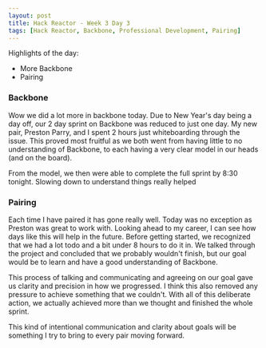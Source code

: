 ```yaml
---
layout: post
title: Hack Reactor - Week 3 Day 3
tags: [Hack Reactor, Backbone, Professional Development, Pairing]
---
```


Highlights of the day:

* More Backbone
* Pairing

### Backbone

Wow we did a lot more in backbone today.  Due to New Year's day being a day off, our 2 day sprint on Backbone was reduced to just one day.  My new pair, Preston Parry, and I spent 2 hours just whiteboarding through the issue.  This proved most fruitful as we both went from having little to no understanding of Backbone, to each having a very clear model in our heads (and on the board).  
<!--more-->

From the model, we then were able to complete the full sprint by 8:30 tonight.  Slowing down to understand things really helped

### Pairing

Each time I have paired it has gone really well.  Today was no exception as Preston was great to work with.  Looking ahead to my career, I can see how days like this will help in the future.  Before getting started, we recognized that we had a lot todo and a bit under 8 hours to do it in.  We talked through the project and concluded that we probably wouldn't finish, but our goal would be to learn and have a good understanding of Backbone.

This process of talking and communicating and agreeing on our goal gave us clarity and precision in how we progressed.  I think this also removed any pressure to achieve something that we couldn't.  With all of this deliberate action, we actually achieved more than we thought and finished the whole sprint.  

This kind of intentional communication and clarity about goals will be something I try to bring to every pair moving forward. 

 
